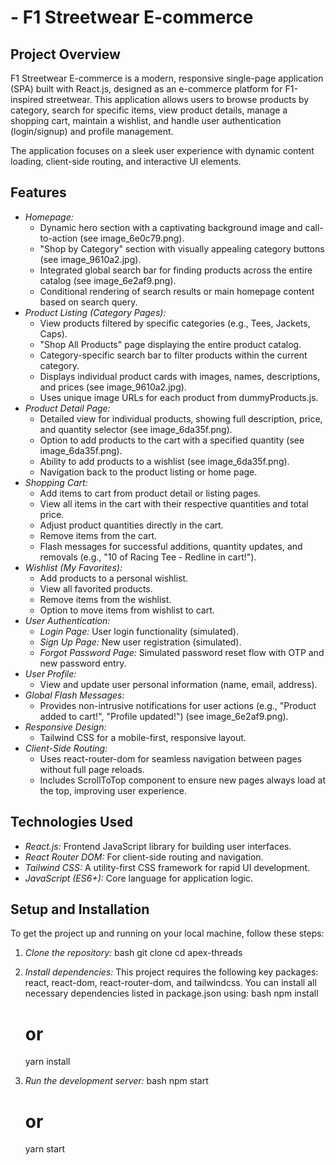 #  - F1 Streetwear E-commerce

## Project Overview

F1 Streetwear E-commerce is a modern, responsive single-page application (SPA) built with React.js, designed as an e-commerce platform for F1-inspired streetwear. This application allows users to browse products by category, search for specific items, view product details, manage a shopping cart, maintain a wishlist, and handle user authentication (login/signup) and profile management.

The application focuses on a sleek user experience with dynamic content loading, client-side routing, and interactive UI elements.

## Features

* *Homepage:*
    * Dynamic hero section with a captivating background image and call-to-action (see image_6e0c79.png).
    * "Shop by Category" section with visually appealing category buttons (see image_9610a2.jpg).
    * Integrated global search bar for finding products across the entire catalog (see image_6e2af9.png).
    * Conditional rendering of search results or main homepage content based on search query.
* *Product Listing (Category Pages):*
    * View products filtered by specific categories (e.g., Tees, Jackets, Caps).
    * "Shop All Products" page displaying the entire product catalog.
    * Category-specific search bar to filter products within the current category.
    * Displays individual product cards with images, names, descriptions, and prices (see image_9610a2.jpg).
    * Uses unique image URLs for each product from dummyProducts.js.
* *Product Detail Page:*
    * Detailed view for individual products, showing full description, price, and quantity selector (see image_6da35f.png).
    * Option to add products to the cart with a specified quantity (see image_6da35f.png).
    * Ability to add products to a wishlist (see image_6da35f.png).
    * Navigation back to the product listing or home page.
* *Shopping Cart:*
    * Add items to cart from product detail or listing pages.
    * View all items in the cart with their respective quantities and total price.
    * Adjust product quantities directly in the cart.
    * Remove items from the cart.
    * Flash messages for successful additions, quantity updates, and removals (e.g., "10 of Racing Tee - Redline in cart!").
* *Wishlist (My Favorites):*
    * Add products to a personal wishlist.
    * View all favorited products.
    * Remove items from the wishlist.
    * Option to move items from wishlist to cart.
* *User Authentication:*
    * *Login Page:* User login functionality (simulated).
    * *Sign Up Page:* New user registration (simulated).
    * *Forgot Password Page:* Simulated password reset flow with OTP and new password entry.
* *User Profile:*
    * View and update user personal information (name, email, address).
* *Global Flash Messages:*
    * Provides non-intrusive notifications for user actions (e.g., "Product added to cart!", "Profile updated!") (see image_6e2af9.png).
* *Responsive Design:*
    * Tailwind CSS for a mobile-first, responsive layout.
* *Client-Side Routing:*
    * Uses react-router-dom for seamless navigation between pages without full page reloads.
    * Includes ScrollToTop component to ensure new pages always load at the top, improving user experience.

## Technologies Used

* *React.js:* Frontend JavaScript library for building user interfaces.
* *React Router DOM:* For client-side routing and navigation.
* *Tailwind CSS:* A utility-first CSS framework for rapid UI development.
* *JavaScript (ES6+):* Core language for application logic.

## Setup and Installation

To get the project up and running on your local machine, follow these steps:

1.  *Clone the repository:*
    bash
    git clone <repository-url>
    cd apex-threads
    

2.  *Install dependencies:*
    This project requires the following key packages: react, react-dom, react-router-dom, and tailwindcss.
    You can install all necessary dependencies listed in package.json using:
    bash
    npm install
    # or
    yarn install
    

3.  *Run the development server:*
    bash
    npm start
    # or
    yarn start
    
